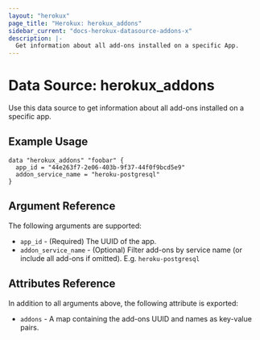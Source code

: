 ```yaml
---
layout: "herokux"
page_title: "Herokux: herokux_addons"
sidebar_current: "docs-herokux-datasource-addons-x"
description: |-
  Get information about all add-ons installed on a specific App.
---
```


# Data Source: herokux_addons

Use this data source to get information about all add-ons installed on a specific app.

## Example Usage

```hcl
data "herokux_addons" "foobar" {
  app_id = "44e263f7-2e06-403b-9f37-44f0f9bcd5e9"
  addon_service_name = "heroku-postgresql"
}
```

## Argument Reference

The following arguments are supported:

* `app_id` - (Required) The UUID of the app.
* `addon_service_name` - (Optional) Filter add-ons by service name (or include all add-ons if omitted).
  E.g. `heroku-postgresql`

## Attributes Reference

In addition to all arguments above, the following attribute is exported:

* `addons` - A map containing the add-ons UUID and names as key-value pairs.
